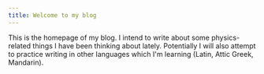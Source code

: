 ```yaml
---
title: Welcome to my blog
---
```


This is the homepage of my blog.  I intend to write about some physics-related things I have been thinking about lately.  Potentially I will also attempt to practice writing in other languages which I'm learning (Latin, Attic Greek, Mandarin).
